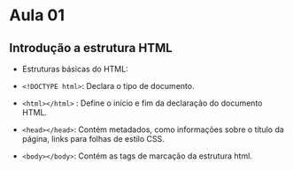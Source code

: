 # Aula 01

## Introdução a estrutura HTML

- Estruturas básicas do HTML:

- `<!DOCTYPE html>`: Declara o tipo de documento.

- `<html></html>` : Define o início e fim da declaração do documento HTML.

- `<head></head>`: Contém metadados, como informações sobre o título da página, links para folhas de estilo CSS.

- `<body></body>`: Contém as tags de marcação da estrutura html.
